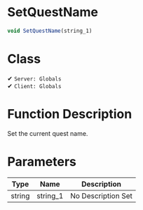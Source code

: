 # SetQuestName
```js
void SetQuestName(string_1)
```
# Class
✔ `Server: Globals`  
✔ `Client: Globals`  

# Function Description
Set the current quest name.
# Parameters
Type|Name|Description
--|--|--
string|string_1|No Description Set
